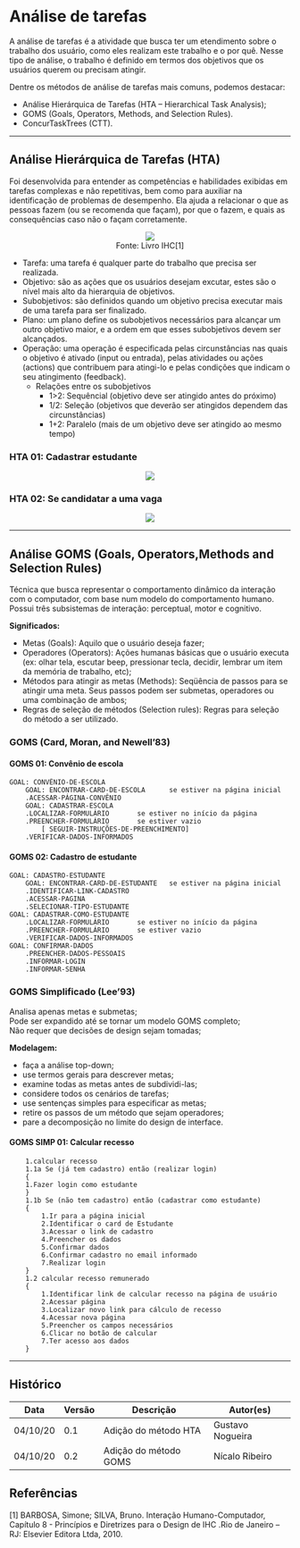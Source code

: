 # Análise de tarefas

A análise de tarefas é a atividade que busca ter um etendimento sobre o trabalho dos usuário, como eles realizam este trabalho e o por quê. Nesse tipo de análise, o trabalho é definido em termos dos objetivos que os usuários querem ou precisam atingir.

Dentre os métodos de análise de tarefas mais comuns, podemos destacar:

- Análise Hierárquica de Tarefas (HTA – Hierarchical Task Analysis);
- GOMS (Goals, Operators, Methods, and Selection Rules).
- ConcurTaskTrees (CTT).

---

## Análise Hierárquica de Tarefas (HTA)

Foi desenvolvida para entender as competências e habilidades exibidas em tarefas complexas e não repetitivas, bem como para auxiliar na identificação de problemas de desempenho. Ela ajuda a relacionar o que as pessoas fazem (ou se recomenda que façam), por que o fazem, e quais as consequências caso não o façam corretamente.

<p align="center">
    <img src="../images/elementos-hta.png"/><br/>
    <span style="text-align: center;">Fonte: Livro IHC[1] </span>
</p>

- Tarefa: uma tarefa é qualquer parte do trabalho que precisa ser realizada.
- Objetivo: são as ações que os usuários desejam excutar, estes são o nível mais alto da hierarquia de objetivos.
- Subobjetivos: são definidos quando um objetivo precisa executar mais de uma tarefa para ser finalizado.
- Plano: um plano define os subobjetivos necessários para alcançar um outro objetivo maior, e a ordem em que esses subobjetivos devem ser alcançados.
- Operação: uma operação é especificada pelas circunstâncias nas quais o objetivo é ativado (input ou entrada), pelas atividades ou ações (actions) que contribuem para atingi-lo e pelas condições que indicam o seu atingimento (feedback).
  - Relações entre os subobjetivos
    - 1>2: Sequêncial (objetivo deve ser atingido antes do próximo)
    - 1/2: Seleção (objetivos que deverão ser atingidos dependem das circunstâncias)
    - 1+2: Paralelo (mais de um objetivo deve ser atingido ao mesmo tempo)

### HTA 01: Cadastrar estudante

<p align="center">
    <img src="../images/HTAs/hta-01.png"/><br/>
</p>

### HTA 02: Se candidatar a uma vaga

<p align="center">
    <img src="../images/HTAs/hta-02.png"/><br/>
</p>

---

## Análise GOMS (Goals, Operators,Methods and Selection Rules)  

Técnica que busca representar o comportamento dinâmico da interação com o computador, com base num modelo do comportamento humano. Possui três subsistemas de interação: perceptual, motor e cognitivo.   

**Significados:**

- Metas (Goals): Aquilo que o usuário deseja fazer;  
- Operadores (Operators): Ações humanas básicas que o usuário executa (ex: olhar tela, escutar beep, pressionar tecla, decidir, lembrar um item da memória de trabalho, etc);
- Métodos para atingir as metas (Methods): Seqüência de passos para se atingir uma meta. Seus passos podem ser submetas, operadores ou uma combinação de ambos;  
- Regras de seleção de métodos (Selection rules): Regras para seleção do método a ser utilizado.

### GOMS (Card, Moran, and Newell’83)

#### GOMS 01: Convênio de escola

    GOAL: CONVÊNIO-DE-ESCOLA  
	    GOAL: ENCONTRAR-CARD-DE-ESCOLA		se estiver na página inicial  
		.ACESSAR-PÁGINA-CONVÊNIO  
	    GOAL: CADASTRAR-ESCOLA  
		.LOCALIZAR-FORMULÁRIO		se estiver no início da página  
		.PREENCHER-FORMULÁRIO	    se estiver vazio  
			[ SEGUIR-INSTRUÇÕES-DE-PREENCHIMENTO]  
		.VERIFICAR-DADOS-INFORMADOS  

#### GOMS 02: Cadastro de estudante

    GOAL: CADASTRO-ESTUDANTE
	    GOAL: ENCONTRAR-CARD-DE-ESTUDANTE	se estiver na página inicial  
		.IDENTIFICAR-LINK-CADASTRO  
		.ACESSAR-PAGINA  
		.SELECIONAR-TIPO-ESTUDANTE  
	GOAL: CADASTRAR-COMO-ESTUDANTE	  
		.LOCALIZAR-FORMULÁRIO		se estiver no início da página  
		.PREENCHER-FORMULÁRIO	    se estiver vazio  
		.VERIFICAR-DADOS-INFORMADOS  
	GOAL: CONFIRMAR-DADOS  
		.PREENCHER-DADOS-PESSOAIS  
		.INFORMAR-LOGIN  
		.INFORMAR-SENHA  

   
### GOMS Simplificado (Lee’93)

Analisa apenas metas e submetas;  
Pode ser expandido até se tornar um modelo GOMS completo;  
Não requer que decisões de design sejam tomadas;  

**Modelagem:**

- faça a análise top-down;  
- use termos gerais para descrever metas;
- examine todas as metas antes de subdividi-las;
- considere todos os cenários de tarefas;
- use sentenças simples para especificar as metas;
- retire os passos de um método que sejam operadores;
- pare a decomposição no limite do design de interface.

#### GOMS SIMP 01: Calcular recesso

        1.calcular recesso
        1.1a Se (já tem cadastro) então (realizar login)
	    {
        1.Fazer login como estudante
        }
        1.1b Se (não tem cadastro) então (cadastrar como estudante)
	    {
		    1.Ir para a página inicial
            2.Identificar o card de Estudante
            3.Acessar o link de cadastro
            4.Preencher os dados
            5.Confirmar dados
            6.Confirmar cadastro no email informado
            7.Realizar login	
	    }
        1.2 calcular recesso remunerado
	    {
		    1.Identificar link de calcular recesso na página de usuário
		    2.Acessar página
		    3.Localizar novo link para cálculo de recesso
		    4.Acessar nova página
		    5.Preencher os campos necessários
		    6.Clicar no botão de calcular
            7.Ter acesso aos dados
	    }




---

## Histórico

| Data     | Versão | Descrição             | Autor(es)        |
| -------- | ------ | --------------------- | ---------------- |
| 04/10/20 | 0.1    | Adição do método HTA  | Gustavo Nogueira |
| 04/10/20 | 0.2    | Adição do método GOMS | Nícalo Ribeiro   |

## Referências

[1] BARBOSA, Simone; SILVA, Bruno. Interação Humano-Computador, Capítulo 8 - Princípios e Diretrizes para o Design de IHC .Rio de Janeiro – RJ: Elsevier Editora Ltda, 2010.
